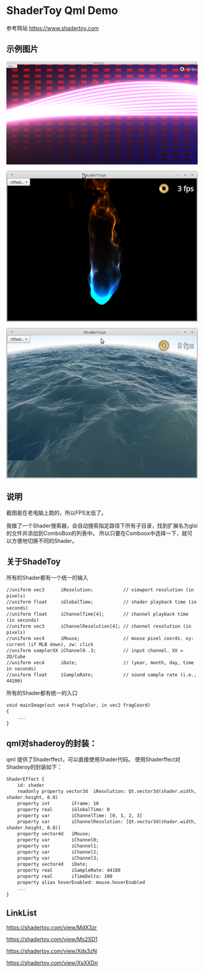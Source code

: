 # ShaderToy Qml Demo
参考网站 https://www.shadertoy.com

## 示例图片

![](Image/demo1.png)

![](Image/demo2.png)

![](Image/demo3.png)

## 说明
截图是在老电脑上跑的，所以FPS太低了。

我做了一个Shader搜索器，会自动搜索指定路径下所有子目录，找到扩展名为glsl的文件并添加到ComboBox的列表中。
所以只要在Comboox中选择一下，就可以方便地切换不同的Shader。

## 关于ShadeToy

所有的Shader都有一个统一的输入
```
//uniform vec3      iResolution;           // viewport resolution (in pixels)
//uniform float     iGlobalTime;           // shader playback time (in seconds)
//uniform float     iChannelTime[4];       // channel playback time (in seconds)
//uniform vec3      iChannelResolution[4]; // channel resolution (in pixels)
//uniform vec4      iMouse;                // mouse pixel coords. xy: current (if MLB down), zw: click
//uniform samplerXX iChannel0..3;          // input channel. XX = 2D/Cube
//uniform vec4      iDate;                 // (year, month, day, time in seconds)
//uniform float     iSampleRate;           // sound sample rate (i.e., 44100)
```

所有的Shader都有统一的入口
```
void mainImage(out vec4 fragColor, in vec2 fragCoord)
{
    ...
}
```
## qml对shaderoy的封装：

qml 提供了Shaderffect，可以直接使用Shader代码。
使用Shaderffect对Shaderoy的封装如下：

```
ShaderEffect {
    id: shader
    readonly property vector3d  iResolution: Qt.vector3d(shader.width, shader.height, 0.0)
    property int        iFrame: 10
    property real       iGlobalTime: 0
    property var        iChannelTime: [0, 1, 2, 3]
    property var        iChannelResolution: [Qt.vector3d(shader.width, shader.height, 0.0)]
    property vector4d   iMouse;
    property var        iChannel0;
    property var        iChannel1;
    property var        iChannel2;
    property var        iChannel3;
    property vector4d   iDate;
    property real       iSampleRate: 44100
    property real       iTimeDelta: 100
    property alias hoverEnabled: mouse.hoverEnabled
    ...
}
```

## LinkList

https://shadertoy.com/view/MdX3zr

https://shadertoy.com/view/Ms2SD1

https://shadertoy.com/view/Xds3zN

https://shadertoy.com/view/XsXXDn

